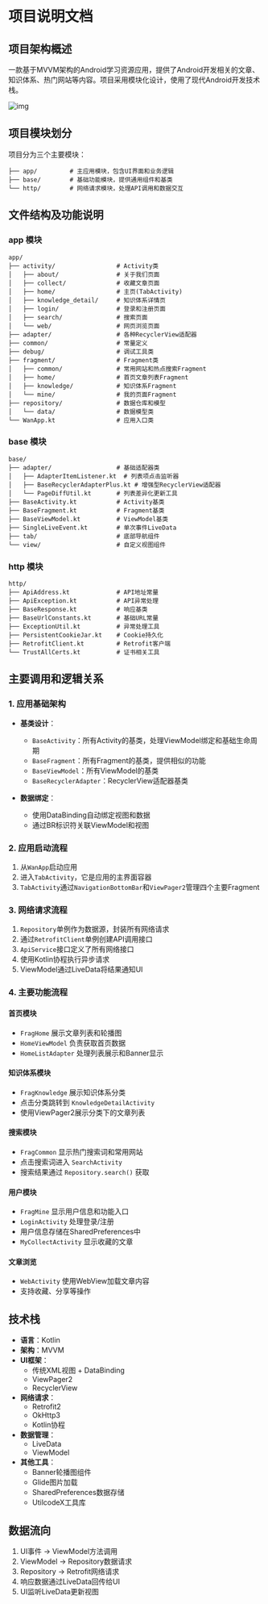 # 项目说明文档

## 项目架构概述

一款基于MVVM架构的Android学习资源应用，提供了Android开发相关的文章、知识体系、热门网站等内容。项目采用模块化设计，使用了现代Android开发技术栈。

![img](https://i-blog.csdnimg.cn/blog_migrate/aaf38df74ff29d18789f34ed3b369bb5.png)

## 项目模块划分

项目分为三个主要模块：

```
├── app/         # 主应用模块，包含UI界面和业务逻辑
├── base/        # 基础功能模块，提供通用组件和基类
└── http/        # 网络请求模块，处理API调用和数据交互
```

## 文件结构及功能说明

### app 模块

```
app/
├── activity/                 # Activity类
│   ├── about/                # 关于我们页面
│   ├── collect/              # 收藏文章页面
│   ├── home/                 # 主页(TabActivity)
│   ├── knowledge_detail/     # 知识体系详情页
│   ├── login/                # 登录和注册页面
│   ├── search/               # 搜索页面
│   └── web/                  # 网页浏览页面
├── adapter/                  # 各种RecyclerView适配器
├── common/                   # 常量定义
├── debug/                    # 调试工具类
├── fragment/                 # Fragment类
│   ├── common/               # 常用网站和热点搜索Fragment
│   ├── home/                 # 首页文章列表Fragment
│   ├── knowledge/            # 知识体系Fragment
│   └── mine/                 # 我的页面Fragment
├── repository/               # 数据仓库和模型
│   └── data/                 # 数据模型类
└── WanApp.kt                 # 应用入口类
```

### base 模块

```
base/
├── adapter/                  # 基础适配器类
│   ├── AdapterItemListener.kt  # 列表项点击监听器
│   ├── BaseRecyclerAdapterPlus.kt # 增强型RecyclerView适配器
│   └── PageDiffUtil.kt       # 列表差异化更新工具
├── BaseActivity.kt           # Activity基类
├── BaseFragment.kt           # Fragment基类
├── BaseViewModel.kt          # ViewModel基类
├── SingleLiveEvent.kt        # 单次事件LiveData
├── tab/                      # 底部导航组件
└── view/                     # 自定义视图组件
```

### http 模块

```
http/
├── ApiAddress.kt             # API地址常量
├── ApiException.kt           # API异常处理
├── BaseResponse.kt           # 响应基类
├── BaseUrlConstants.kt       # 基础URL常量
├── ExceptionUtil.kt          # 异常处理工具
├── PersistentCookieJar.kt    # Cookie持久化
├── RetrofitClient.kt         # Retrofit客户端
└── TrustAllCerts.kt          # 证书相关工具
```

## 主要调用和逻辑关系

### 1. 应用基础架构

- **基类设计**：
  - `BaseActivity`：所有Activity的基类，处理ViewModel绑定和基础生命周期
  - `BaseFragment`：所有Fragment的基类，提供相似的功能
  - `BaseViewModel`：所有ViewModel的基类
  - `BaseRecyclerAdapter`：RecyclerView适配器基类

- **数据绑定**：
  - 使用DataBinding自动绑定视图和数据
  - 通过BR标识符关联ViewModel和视图

### 2. 应用启动流程

1. 从`WanApp`启动应用
2. 进入`TabActivity`，它是应用的主界面容器
3. `TabActivity`通过`NavigationBottomBar`和`ViewPager2`管理四个主要Fragment

### 3. 网络请求流程

1. `Repository`单例作为数据源，封装所有网络请求
2. 通过`RetrofitClient`单例创建API调用接口
3. `ApiService`接口定义了所有网络接口
4. 使用Kotlin协程执行异步请求
5. ViewModel通过LiveData将结果通知UI

### 4. 主要功能流程

#### 首页模块

- `FragHome` 展示文章列表和轮播图
- `HomeViewModel` 负责获取首页数据
- `HomeListAdapter` 处理列表展示和Banner显示

#### 知识体系模块

- `FragKnowledge` 展示知识体系分类
- 点击分类跳转到 `KnowledgeDetailActivity`
- 使用ViewPager2展示分类下的文章列表

#### 搜索模块

- `FragCommon` 显示热门搜索词和常用网站
- 点击搜索词进入 `SearchActivity`
- 搜索结果通过 `Repository.search()` 获取

#### 用户模块

- `FragMine` 显示用户信息和功能入口
- `LoginActivity` 处理登录/注册
- 用户信息存储在SharedPreferences中
- `MyCollectActivity` 显示收藏的文章

#### 文章浏览

- `WebActivity` 使用WebView加载文章内容
- 支持收藏、分享等操作

## 技术栈

- **语言**：Kotlin
- **架构**：MVVM
- **UI框架**：
  - 传统XML视图 + DataBinding
  - ViewPager2
  - RecyclerView
- **网络请求**：
  - Retrofit2
  - OkHttp3
  - Kotlin协程
- **数据管理**：
  - LiveData
  - ViewModel
- **其他工具**：
  - Banner轮播图组件
  - Glide图片加载
  - SharedPreferences数据存储
  - UtilcodeX工具库

## 数据流向

1. UI事件 -> ViewModel方法调用
2. ViewModel -> Repository数据请求
3. Repository -> Retrofit网络请求
4. 响应数据通过LiveData回传给UI
5. UI监听LiveData更新视图

